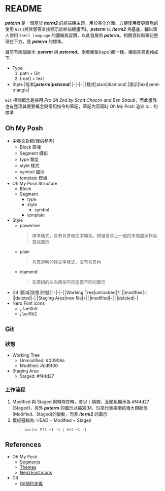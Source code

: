 # README

***psterm*** 是一個基於 ***iterm2*** 的終端機主題，用於美化介面、方便使用者更直覺的使用 `Git` (將狀態等直接顯示於終端機畫面)。***psterm*** 以 ***iterm2*** 為基底，輔以個人使用 `Shell language` 的邏輯與習慣，以此發展為 ***psterm***。相關資料與筆記整理在下方，是 ***psterm*** 的標準。

目前有兩個版本: ***psterm*** 與 ***pstermd***。兩者類型(type)都一樣。相關差異表格如下:

- Type
  1. path + Git
  2. (root) + text
- Style
  |版本|***psterm***|***pstermd***|
  |-|-|-|
  |樣式|plain|diamond|
  |圖示|text|semi-triangle|

`Git` 相關概念是採用 *Pro Git 2nd by Scott Chacon and Ben Straub*，而此書我也有整理其重要概念與常用指令的筆記，筆記內容同時 Oh My Posh 渲染 `Git` 的標準

## Oh My Posh

- 中英文對照(僅供參考)
  - Block 區塊
  - Segment 模組
  - type 類型
  - style 樣式
  - symbol 圖示
  - template 模板
- Oh My Posh Structure
  - Block
  - Segment
    - type
    - style
      - symbol
    - template
- Style
  - powerline
    > 標準樣式，具有背景和文字顏色，模組會將上一個的末端圖示作為首端圖示
  - plain
    > 背景透明的純文字樣式，沒有背景色
  - diamond
    > 在模組的左右兩端可自定義不同的圖示
- Git
  |區域|狀態|符號|
  |-|-|-|
  |Working Tree|untracked|`?`|
  ||modified|`~`|
  ||deleted|`-`|
  |Staging Area|new file|`+`|
  ||modified|`~`|
  ||deleted|`-`|
- Nerd Font icons
  -  \ue0b0
  -  \ue0b2

## Git

### 狀態

- Working Tree
  - Unmodified: #00909a
  - Modified: #cd9f00
- Staging Area
  - Staged: #f44d27

### 工作流程

1. Modified 與 Staged 同時存在時，會以 `|` 隔開，且顏色顯示為 #f44d27 (Staged)，另外 ***psterm*** 的圖示以縮寫(M、S)來代表檔案的兩大類狀態(Modified、Staged)的變動，而非 ***iterm2*** 的圖示
2. 模板邏輯為: HEAD + Modified + Staged
   > `master M?1 ~1 -1 | S+1 ~1 -1`

## References

- Oh My Posh
  - [Segments](https://ohmyposh.dev/docs/configuration/segment)
  - [Themes](https://ohmyposh.dev/docs/themes)
  - [Nerd Font icons](https://www.nerdfonts.com/cheat-sheet)
- Git
  - [Git顏色定義](https://git-scm.com/book/zh-tw/v2/%e9%96%8b%e5%a7%8b-Git-%e5%9f%ba%e7%a4%8e%e8%a6%81%e9%bb%9e)
